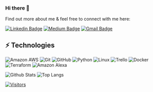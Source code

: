 ### Hi there 👋

<!-- My name is Fernando, I've being in sales for over 15 years. I have a Bachelor Degree in Computer Science
 I'm currently atteding Level Up in Tech, to learn and become a DevOps Engineering and be succesful in this new carrer path-->

Find out more about me & feel free to connect with me here:

<!-- Replace the fields below with the information requested. Remember to remove the encapsulating <> characters. For spaces in names, use %20 (e.g. Broadus%20Palmer) -->

[![Linkedin Badge](https://img.shields.io/badge/-Fernando%20Robert-blue?style=flat-square&logo=Linkedin&logoColor=white&link=https://www.linkedin.com/in/fernandorobert/)](https://www.linkedin.com/in/fernandorobert/)
[![Medium Badge](https://img.shields.io/badge/Fernando%20Robert-12100E?style=flat-square&logo=medium&logoColor=white&link=https://medium.com/@fr48179/)](https://medium.com/@fr48179/)
[![Gmail Badge](https://img.shields.io/badge/-fr48179@gmail.com-c14438?style=flat-square&logo=Gmail&logoColor=white&link=mailto:fr48179@gmail.com)](mailto:fr48179@gmail.com)

## ⚡ Technologies

<!-- Check out the Badges folder for more badges -->

![Amazon AWS](https://img.shields.io/badge/Amazon%20AWS-232F3E?style=flat-square&logo=amazon-aws)
![Git](https://img.shields.io/badge/-Git-black?style=flat-square&logo=git)
![GitHub](https://img.shields.io/badge/-GitHub-181717?style=flat-square&logo=github)
![Python](https://img.shields.io/badge/-Python-black?style=flat-square&logo=Python)
![Linux](https://img.shields.io/badge/Linux-FCC624?style=flat-square&logo=linux&logoColor=black)
![Trello](https://img.shields.io/badge/Trello-%23026AA7.svg?style=flat-square&logo=Trello&logoColor=white)
![Docker](https://img.shields.io/badge/docker-%230db7ed.svg?style=for-the-badge&logo=docker&logoColor=white)
![Terraform](https://img.shields.io/badge/terraform-%235835CC.svg?style=for-the-badge&logo=terraform&logoColor=white)
![Amazon Alexa](https://img.shields.io/badge/amazon%20alexa-52b5f7?style=for-the-badge&logo=amazon%20alexa&logoColor=white)

<!-- Replace the fields below with the information requested. Remember to remove the encapsulating <> characters. -->

![Github Stats](https://github-readme-stats.vercel.app/api?username=fernan281&count_private=true&show_icons=true&include_all_commits=true)
![Top Langs](https://github-readme-stats.vercel.app/api/top-langs/?username=fernan281&hide=TeX&layout=compact)


[![Visitors](https://api.visitorbadge.io/api/visitors?path=fernan281%2Ffernan281&label=VISITORS&countColor=%23263759)](https://visitorbadge.io/status?path=fernan281%2Ffernan281)

